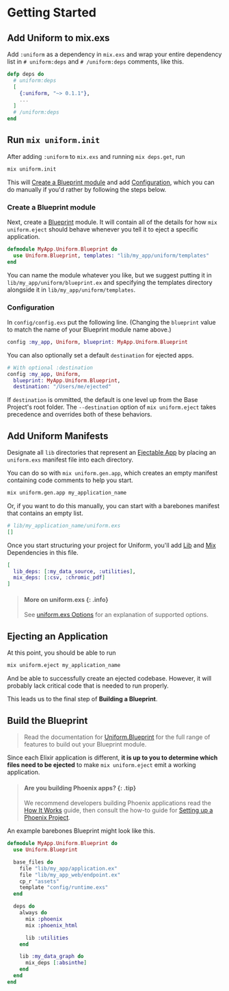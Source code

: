 # Getting Started

## Add Uniform to mix.exs

Add `:uniform` as a dependency in `mix.exs` and wrap your entire dependency
list in `# uniform:deps` and `# /uniform:deps` comments, like this.


```elixir
defp deps do
  # uniform:deps
  [
    {:uniform, "~> 0.1.1"},
    ...
  ]
  # /uniform:deps
end
```

## Run `mix uniform.init`

After adding `:uniform` to `mix.exs` and running `mix deps.get`, run

```bash
mix uniform.init
```

This will [Create a Blueprint module](#create-a-blueprint-module) and add
[Configuration](#configuration), which you can do manually if you'd rather by
following the steps below.

### Create a Blueprint module

Next, create a [Blueprint](Uniform.Blueprint.html) module. It will contain all
of the details for how `mix uniform.eject` should behave whenever you tell it
to eject a specific application.

```elixir
defmodule MyApp.Uniform.Blueprint do
  use Uniform.Blueprint, templates: "lib/my_app/uniform/templates"
end
```

You can name the module whatever you like, but we suggest putting it in
`lib/my_app/uniform/blueprint.ex` and specifying the templates directory
alongside it in `lib/my_app/uniform/templates`.

### Configuration

In `config/config.exs` put the following line. (Changing the `blueprint` value
to match the name of your Blueprint module name above.)

```elixir
config :my_app, Uniform, blueprint: MyApp.Uniform.Blueprint
```

You can also optionally set a default `destination` for ejected apps.

```elixir
# With optional :destination
config :my_app, Uniform,
  blueprint: MyApp.Uniform.Blueprint,
  destination: "/Users/me/ejected"
```

If `destination` is ommitted, the default is one level up from the Base
Project's root folder. The `--destination` option of `mix uniform.eject` takes
precedence and overrides both of these behaviors.

## Add Uniform Manifests

Designate all `lib` directories that represent an [Ejectable
App](how-it-works.html#ejectable-apps) by placing an `uniform.exs`
manifest file into each directory.

You can do so with `mix uniform.gen.app`, which creates an empty manifest
containing code comments to help you start.

```bash
mix uniform.gen.app my_application_name
```

Or, if you want to do this manually, you can start with a barebones manifest
that contains an empty list.

```elixir
# lib/my_application_name/uniform.exs
[]
```

Once you start structuring your project for Uniform, you'll add
[Lib](dependencies.html#lib-dependencies) and
[Mix](dependencies.html#mix-dependencies) Dependencies in this file.

```elixir
[
  lib_deps: [:my_data_source, :utilities],
  mix_deps: [:csv, :chromic_pdf]
]
```

> #### More on uniform.exs {: .info}
>
> See [uniform.exs Options](./how-it-works.html#uniform-exs-options) for an
> explanation of supported options.

## Ejecting an Application

At this point, you should be able to run

```bash
mix uniform.eject my_application_name
```

And be able to successfully create an ejected codebase. However, it will
probably lack critical code that is needed to run properly.

This leads us to the final step of **Building a Blueprint**.

## Build the Blueprint

> Read the documentation for [Uniform.Blueprint](Uniform.Blueprint.html) for
> the full range of features to build out your Blueprint module.

Since each Elixir application is different, **it is up to you to determine
which files need to be ejected** to make `mix uniform.eject` emit a working
application.

> #### Are you building Phoenix apps? {: .tip}
>
> We recommend developers building Phoenix applications read the [How It
> Works](how-it-works.html) guide, then consult the how-to guide for [Setting
> up a Phoenix Project](./setting-up-a-phoenix-project.html).

An example barebones Blueprint might look like this.

```elixir
defmodule MyApp.Uniform.Blueprint do
  use Uniform.Blueprint

  base_files do
    file "lib/my_app/application.ex"
    file "lib/my_app_web/endpoint.ex"
    cp_r "assets"
    template "config/runtime.exs"
  end

  deps do
    always do
      mix :phoenix
      mix :phoenix_html

      lib :utilities
    end

    lib :my_data_graph do
      mix_deps [:absinthe]
    end
  end
end
```
